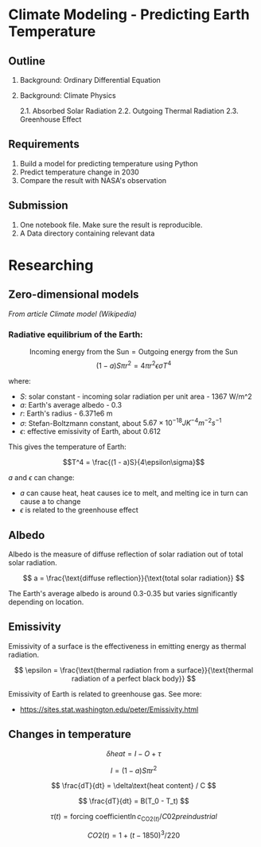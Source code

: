 # Climate Modeling - Predicting Earth Temperature

## Outline
1. Background: Ordinary Differential Equation
2. Background: Climate Physics

   2.1. Absorbed Solar Radiation
   2.2. Outgoing Thermal Radiation
   2.3. Greenhouse Effect
   
## Requirements
1. Build a model for predicting temperature using Python
2. Predict temperature change in 2030
3. Compare the result with NASA's observation

## Submission
1. One notebook file. Make sure the result is reproducible.
2. A Data directory containing relevant data

# Researching
## Zero-dimensional models
_From article Climate model (Wikipedia)_

### Radiative equilibrium of the Earth:

$$\text{Incoming energy from the Sun} = \text{Outgoing energy from the Sun}$$
$$(1 - a)S\pi r^2 = 4 \pi r^2 \epsilon \sigma T^4$$

where:
- $S$: solar constant - incoming solar radiation per unit area - 1367 W/m^2
- $a$: Earth's average albedo - 0.3
- $r$: Earth's radius - 6.371e6 m
- $\sigma$: Stefan-Boltzmann constant, about $5.67\times 10^{-18}  JK^{-4}m^{-2}s^{-1}$
- $\epsilon$: effective emissivity of Earth, about 0.612

This gives the temperature of Earth:

$$T^4 = \frac{(1 - a)S}{4\epsilon\sigma}$$

$a$ and $\epsilon$ can change:
* $a$ can cause heat, heat causes ice to melt, and melting ice in turn can cause a to change
* $\epsilon$ is related to the greenhouse effect

## Albedo
Albedo is the measure of diffuse reflection of solar radiation out of total solar radiation.

$$ a = \frac{\text{diffuse reflection}}{\text{total solar radiation}} $$

The Earth's average albedo is around 0.3-0.35 but varies significantly depending on location.

## Emissivity
Emissivity of a surface is the effectiveness in emitting energy as thermal radiation.

$$ \epsilon = \frac{\text{thermal radiation from a surface}}{\text{thermal radiation of a perfect black body}} $$

Emissivity of Earth is related to greenhouse gas. See more:
* https://sites.stat.washington.edu/peter/Emissivity.html

## Changes in temperature
$$ \delta heat = I - O + \tau $$

$$ I = (1 - a)S \pi r^2 $$

$$ \frac{dT}{dt} = \delta\text{heat content} / C $$

$$ \frac{dT}{dt} = B(T_0 - T_t) $$

$$ \tau(t) = \text{forcing coefficient} \ln{c_{\text{CO2}(t)} / C02 preindustrial} $$

$$ CO2(t) = 1 + (t - 1850)^3 / 220 $$
